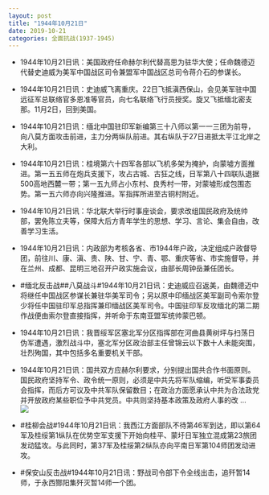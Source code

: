 ```yaml
---
layout: post
title: "1944年10月21日"
date: 2019-10-21
categories: 全面抗战(1937-1945)
---
```


<meta name="referrer" content="no-referrer" />

- 1944年10月21日讯：美国政府任命赫尔利代替高思为驻华大使；任命魏德迈代替史迪威为美军中国战区司令兼盟军中国战区总司令蒋介石的参谋长。 

- 1944年10月21日讯：史迪威飞离重庆。22日飞抵滇西保山，会见美军驻中国远征军总联络官多恩准等官员，向七名联络飞行员授奖。旋又飞抵缅北密支那。11月2日，回到美国。 

- 1944年10月21日讯：缅北中国驻印军新编第三十八师以第一一三团为前导，向八莫方面攻击前进，主力分两纵队前进。其右纵队于27日进抵太平江北岸之大利。 

- 1944年10月21日讯：桂境第六十四军各部以飞机多架为掩护，向蒙墟方面推进。第一五五师在炮兵支援下，攻占古城、古狂之线，日军第八十四联队退据500高地西麓一带；第一五九师占小东村、良秀村一带，对蒙墟形成包围态势。第一五六师亦向兴隆推进。军指挥所进至古铜村附近。 

- 1944年10月21日讯：华北联大举行时事座谈会，要求改组国民政府及统帅部，罢免陈立夫等，保障大后方青年学生的思想、学习、言论、集会自由，改善学习生活。 

- 1944年10月21日讯：内政部为考核各省、市1944年户政，决定组成户政督导团，前往川、康、滇、贵、陕、甘、宁、青、鄂、重庆等省、市实施督导，并在兰州、成都、昆明三地召开户政实施会议，由部长周钟岳兼任团长。 

- #缅北反击战##八莫战斗#1944年10月21日讯：史迪威应召返美，由魏德迈中将继任中国战区参谋长兼驻华美军司令；另以原中印缅战区美军副司令索尔登少将任中国驻印军总指挥兼印缅战区美军司令。中国驻印军反攻缅北的第二期作战便由索尔登直接指挥，并听命于东南亚盟军统帅蒙巴顿。 

- 1944年10月21日讯：我晋绥军区塞北军分区指挥部在河曲县黄树坪与扫荡日伪军遭遇，激烈战斗中，塞北军分区政治部主任曾锦云以下数十人未能突围，壮烈殉国，其中包括多名重要机关干部。 

- 1944年10月21日讯：国共双方应赫尔利要求，分别提出国共合作书面原则。国民政府坚持军令、政令统一原则，必须是中共先将军队缩编，听受军事委员会指挥，而后方可议及中共军队保留数目；在政治方面愿承认中共为合法政党并开放政府某些职位予中共党员。中共则坚持基本政策及政府人事的改 ... <br/><img src="https://wx4.sinaimg.cn/large/aca367d8ly1g85lbxsa1rj20c809zdfw.jpg" />

- #桂柳会战#1944年10月21日讯：我西江方面部队不待第46军到达，即以第64军及桂绥第1纵队在优势空军支援下开始向桂平、蒙圩日军独立混成第23旅团发动猛攻。与此同时，第37军及桂绥第2纵队亦向平南日军第104师团发动进攻。 

- #保安山反击战#1944年10月21日讯：野战司令部下令全线出击，追歼暂14师，于永西酂阳集歼灭暂14师一个团。 

